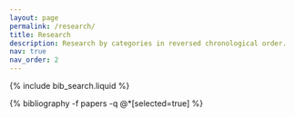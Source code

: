 ```yaml
---
layout: page
permalink: /research/
title: Research
description: Research by categories in reversed chronological order. 
nav: true
nav_order: 2
---
```


<!-- _pages/publications.md -->

<!-- Bibsearch Feature -->

{% include bib_search.liquid %}

<div class="publications">

{% bibliography -f papers -q @*[selected=true] %}

</div> 